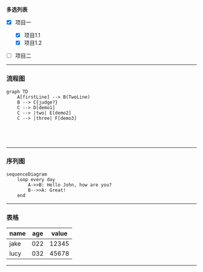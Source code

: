 


**多选列表**

- [x] 项目一
    - [x] 项目1.1
    - [x] 项目1.2
- [ ] 项目二




---



### 流程图 ###

```
graph TD
    A[firstLine] --> B(TwoLine)
    B --> C{judge?}
    C --> D[demo1]
    C --> |two| E[demo2]
    C --> |three| F[demo3]





```




---



### 序列图 ###



```
sequenceDiagram
    loop every day
        A->>B: Hello John, how are you?
        B-->>A: Great!
    end

```


---


### 表格 ###

| name | age | value |
| ---- | --- | ----- |
| jake | 022 | 12345 |
| lucy | 032 | 45678 |





---




















































